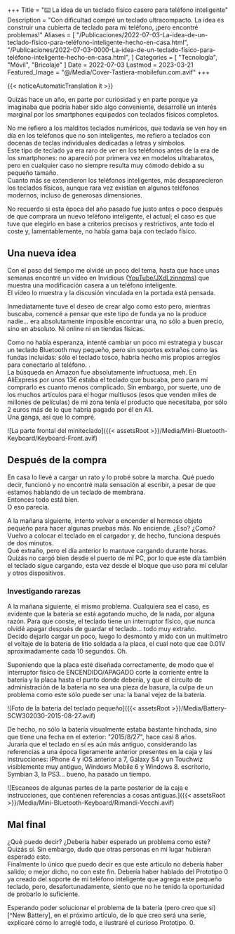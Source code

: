 +++
Title = "⌨️ La idea de un teclado físico casero para teléfono inteligente"
Description = "Con dificultad compré un teclado ultracompacto. La idea es construir una cubierta de teclado para mi teléfono, ¡pero encontré problemas!"
Aliases = [
  "/Publicaciones/2022-07-03-La-idea-de-un-teclado-físico-para-teléfono-inteligente-hecho-en-casa.html",
  "/Publicaciones/2022-07-03-0000-La-idea-de-un-teclado-físico-para-teléfono-inteligente-hecho-en-casa.html",
]
Categories = [ "Tecnología", "Móvil", "Bricolaje" ]
Date = 2022-07-03
Lastmod = 2023-03-21
Featured_Image = "@/Media/Cover-Tastiera-mobilefun.com.avif"
+++

{{< noticeAutomaticTranslation it >}}



Quizás hace un año, en parte por curiosidad y en parte porque ya imaginaba que podría haber sido algo conveniente, desarrollé un interés marginal por los smartphones equipados con teclados físicos completos.

No me refiero a los malditos teclados numéricos, que todavía se ven hoy en día en los teléfonos que no son inteligentes, me refiero a teclados con docenas de teclas individuales dedicadas a letras y símbolos.  
Este tipo de teclado ya era raro de ver en los teléfonos antes de la era de los smartphones: no apareció por primera vez en modelos ultrabaratos, pero en cualquier caso no siempre resulta muy cómodo debido a su pequeño tamaño.  
Cuanto más se extendieron los teléfonos inteligentes, más desaparecieron los teclados físicos, aunque rara vez existían en algunos teléfonos modernos, incluso de generosas dimensiones.

No recuerdo si esta época del año pasado fue justo antes o poco después de que comprara un nuevo teléfono inteligente, el actual; el caso es que tuve que elegirlo en base a criterios precisos y restrictivos, ante todo el coste y, lamentablemente, no había gama baja con teclado físico.

## Una nueva idea

Con el paso del tiempo me olvidé un poco del tema, hasta que hace unas semanas encontré un vídeo en Invidious ([YouTube/JXdLzinnqms](https://invidious.snopyta.org/JXdLzinnqms)) que muestra una modificación casera a un teléfono inteligente.  
El vídeo lo muestra y la discusión vinculada en la portada está pensada.

Inmediatamente tuve el deseo de crear algo como esto pero, mientras buscaba, comencé a pensar que este tipo de funda ya no la produce nadie... era absolutamente imposible encontrar una, no sólo a buen precio, sino en absoluto. Ni online ni en tiendas físicas.

Como no había esperanza, intenté cambiar un poco mi estrategia y buscar un teclado Bluetooth muy pequeño, pero sin soportes extraños como las fundas incluidas: sólo el teclado tosco, habría hecho mis propios arreglos para conectarlo al teléfono. .  
La búsqueda en Amazon fue absolutamente infructuosa, meh. En AliExpress por unos 13€ estaba el teclado que buscaba, pero para mí comprarlo es cuanto menos complicado. Sin embargo, por suerte, uno de los muchos artículos para el hogar multiusos (esos que venden miles de millones de películas) de mi zona tenía el producto que necesitaba, por sólo 2 euros más de lo que habría pagado por él en Ali.  
Una ganga, así que lo compré.

![La parte frontal del miniteclado]({{< assetsRoot >}}/Media/Mini-Bluetooth-Keyboard/Keyboard-Front.avif)

## Después de la compra

En casa lo llevé a cargar un rato y lo probé sobre la marcha. Qué puedo decir, funcionó y no encontré mala sensación al escribir, a pesar de que estamos hablando de un teclado de membrana.  
Entonces todo está bien.  
O eso parecía.

A la mañana siguiente, intento volver a encender el hermoso objeto pequeño para hacer algunas pruebas más. No enciende. ¿Eso? ¿Como? Vuelvo a colocar el teclado en el cargador y, de hecho, funciona después de dos minutos.  
Qué extraño, pero el día anterior lo mantuve cargando durante horas. Quizás no cargó bien desde el puerto de mi PC, por lo que este día también el teclado sigue cargando, esta vez desde el bloque que uso para mi celular y otros dispositivos.

### Investigando rarezas

A la mañana siguiente, el mismo problema. Cualquiera sea el caso, es evidente que la batería se está agotando mucho, de la nada, por alguna razón. Para que conste, el teclado tiene un interruptor físico, que nunca olvidé apagar después de guardar el teclado... todo muy extraño.  
Decido dejarlo cargar un poco, luego lo desmonto y mido con un multímetro el voltaje de la batería de litio soldada a la placa, el cual noto que cae 0.01V aproximadamente cada 10 segundos. Oh.

Suponiendo que la placa esté diseñada correctamente, de modo que el interruptor físico de ENCENDIDO/APAGADO corte la corriente entre la batería y la placa hasta el punto donde debería, y que el circuito de administración de la batería no sea una pieza de basura, la culpa de un problema como este sólo puede ser una: la banal vejez de la batería.

![Foto de la batería del teclado pequeño]({{< assetsRoot >}}/Media/Battery-SCW302030-2015-08-27.avif)

De hecho, no sólo la batería visualmente estaba bastante hinchada, sino que tiene una fecha en el exterior: "2015/8/27", hace casi 8 años.  
Juraría que el teclado en sí es aún más antiguo, considerando las referencias a una época ligeramente anterior presentes en la caja y las instrucciones: iPhone 4 y iOS anterior a 7, Galaxy S4 y un Touchwiz visiblemente muy antiguo, Windows Mobile 6 y Windows 8. escritorio, Symbian 3, la PS3... bueno, ha pasado un tiempo.

![Escaneos de algunas partes de la parte posterior de la caja e instrucciones, que contienen referencias a cosas antiguas.]({{< assetsRoot >}}/Media/Mini-Bluetooth-Keyboard/Rimandi-Vecchi.avif)

## Mal final

¿Qué puedo decir? ¿Debería haber esperado un problema como este? Quizás sí. Sin embargo, dudo que otras personas en mi lugar hubieran esperado esto.  
Finalmente lo único que puedo decir es que este artículo no debería haber salido; o mejor dicho, no con este fin. Debería haber hablado del Prototipo 0 ya creado del soporte de mi teléfono inteligente que agrega este pequeño teclado, pero, desafortunadamente, siento que no he tenido la oportunidad de probarlo lo suficiente.

Esperando poder solucionar el problema de la batería (pero creo que sí)[^New Battery], en el próximo artículo, de lo que creo será una serie, explicaré cómo lo arreglé todo, e ilustraré el curioso Prototipo. 0.

[^Nueva batería]: **Actualización 2023-03-21**: Estaba pasando por aquí, arreglando algunas cosas internas en archivos antiguos, y pensé: aunque al final no haya escrito (todavía) ningún artículo. about Después de esto, vale la pena escribir al menos una nota de actualización aquí. **Poco después de este post** soldé una vieja batería de litio que tenía por casa, más o menos del mismo tamaño, y... **el teclado ahora funciona** perfectamente. ¡No está mal, vamos, **resolví** el problema **sin gastar** más dinero!